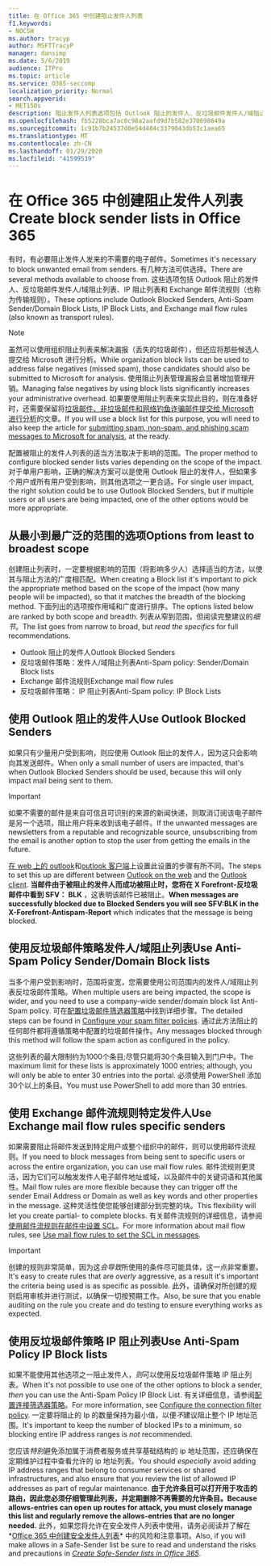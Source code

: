 ```yaml
---
title: 在 Office 365 中创建阻止发件人列表
f1.keywords:
- NOCSH
ms.author: tracyp
author: MSFTTracyP
manager: dansimp
ms.date: 5/6/2019
audience: ITPro
ms.topic: article
ms.service: O365-seccomp
localization_priority: Normal
search.appverid:
- MET150s
description: 阻止发件人列表选项包括 Outlook 阻止的发件人、反垃圾邮件发件人/域阻止列表、IP 阻止列表和 Exchange 邮件流规则（传输规则）。
ms.openlocfilehash: fb5228bca7ac0c98a2aafd9d7b582e370698649a
ms.sourcegitcommit: 1c91b7b24537d0e54d484c3379043db53c1aea65
ms.translationtype: MT
ms.contentlocale: zh-CN
ms.lasthandoff: 01/29/2020
ms.locfileid: "41599539"
---
```

# <a name="create-block-sender-lists-in-office-365"></a><span data-ttu-id="b33ad-103">在 Office 365 中创建阻止发件人列表</span><span class="sxs-lookup"><span data-stu-id="b33ad-103">Create block sender lists in Office 365</span></span>

<span data-ttu-id="b33ad-104">有时，有必要阻止发件人发来的不需要的电子邮件。</span><span class="sxs-lookup"><span data-stu-id="b33ad-104">Sometimes it's necessary to block unwanted email from senders.</span></span> <span data-ttu-id="b33ad-105">有几种方法可供选择。</span><span class="sxs-lookup"><span data-stu-id="b33ad-105">There are several methods available to choose from.</span></span> <span data-ttu-id="b33ad-106">这些选项包括 Outlook 阻止的发件人、反垃圾邮件发件人/域阻止列表、IP 阻止列表和 Exchange 邮件流规则（也称为传输规则）。</span><span class="sxs-lookup"><span data-stu-id="b33ad-106">These options include Outlook Blocked Senders, Anti-Spam Sender/Domain Block Lists, IP Block Lists, and Exchange mail flow rules (also known as transport rules).</span></span>

> [!NOTE]
> <span data-ttu-id="b33ad-107">虽然可以使用组织阻止列表来解决漏报（丢失的垃圾邮件），但还应将那些候选人提交给 Microsoft 进行分析。</span><span class="sxs-lookup"><span data-stu-id="b33ad-107">While organization block lists can be used to address false negatives (missed spam), those candidates should also be submitted to Microsoft for analysis.</span></span> <span data-ttu-id="b33ad-108">使用阻止列表管理漏报会显著增加管理开销。</span><span class="sxs-lookup"><span data-stu-id="b33ad-108">Managing false negatives by using block lists significantly increases your administrative overhead.</span></span> <span data-ttu-id="b33ad-109">如果要使用阻止列表来实现此目的，则在准备好时，还需要保留将[垃圾邮件、非垃圾邮件和网络钓鱼诈骗邮件提交给 Microsoft 进行分析](https://docs.microsoft.com/office365/SecurityCompliance/submit-spam-non-spam-and-phishing-scam-messages-to-microsoft-for-analysis)的文章。</span><span class="sxs-lookup"><span data-stu-id="b33ad-109">If you will use a block list for this purpose, you will need to also keep the article for [submitting spam, non-spam, and phishing scam messages to Microsoft for analysis](https://docs.microsoft.com/office365/SecurityCompliance/submit-spam-non-spam-and-phishing-scam-messages-to-microsoft-for-analysis), at the ready.</span></span>

<span data-ttu-id="b33ad-110">配置被阻止的发件人列表的适当方法取决于影响的范围。</span><span class="sxs-lookup"><span data-stu-id="b33ad-110">The proper method to configure blocked sender lists varies depending on the scope of the impact.</span></span> <span data-ttu-id="b33ad-111">对于单用户影响，正确的解决方案可以是使用 Outlook 阻止的发件人，但如果多个用户或所有用户受到影响，则其他选项之一更合适。</span><span class="sxs-lookup"><span data-stu-id="b33ad-111">For single user impact, the right solution could be to use Outlook Blocked Senders, but if multiple users or all users are being impacted, one of the other options would be more appropriate.</span></span>

## <a name="options-from-least-to-broadest-scope"></a><span data-ttu-id="b33ad-112">从最小到最广泛的范围的选项</span><span class="sxs-lookup"><span data-stu-id="b33ad-112">Options from least to broadest scope</span></span>

<span data-ttu-id="b33ad-113">创建阻止列表时，一定要根据影响的范围（将影响多少人）选择适当的方法，以使其与阻止方法的广度相匹配。</span><span class="sxs-lookup"><span data-stu-id="b33ad-113">When creating a Block list it's important to pick the appropriate method based on the scope of the impact (how many people will be impacted), so that it matches the breadth of the blocking method.</span></span> <span data-ttu-id="b33ad-114">下面列出的选项按作用域和广度进行排序。</span><span class="sxs-lookup"><span data-stu-id="b33ad-114">The options listed below are ranked by both scope and breadth.</span></span> <span data-ttu-id="b33ad-115">列表从窄到范围，但阅读完整建议的*细节*。</span><span class="sxs-lookup"><span data-stu-id="b33ad-115">The list goes from narrow to broad, but *read the specifics* for full recommendations.</span></span>

- <span data-ttu-id="b33ad-116">Outlook 阻止的发件人</span><span class="sxs-lookup"><span data-stu-id="b33ad-116">Outlook Blocked Senders</span></span>
- <span data-ttu-id="b33ad-117">反垃圾邮件策略：发件人/域阻止列表</span><span class="sxs-lookup"><span data-stu-id="b33ad-117">Anti-Spam policy: Sender/Domain Block lists</span></span>
- <span data-ttu-id="b33ad-118">Exchange 邮件流规则</span><span class="sxs-lookup"><span data-stu-id="b33ad-118">Exchange mail flow rules</span></span>
- <span data-ttu-id="b33ad-119">反垃圾邮件策略： IP 阻止列表</span><span class="sxs-lookup"><span data-stu-id="b33ad-119">Anti-Spam policy: IP Block Lists</span></span>

## <a name="use-outlook-blocked-senders"></a><span data-ttu-id="b33ad-120">使用 Outlook 阻止的发件人</span><span class="sxs-lookup"><span data-stu-id="b33ad-120">Use Outlook Blocked Senders</span></span>

<span data-ttu-id="b33ad-121">如果只有少量用户受到影响，则应使用 Outlook 阻止的发件人，因为这只会影响向其发送邮件。</span><span class="sxs-lookup"><span data-stu-id="b33ad-121">When only a small number of users are impacted, that's when Outlook Blocked Senders should be used, because this will only impact mail being sent to them.</span></span>

> [!IMPORTANT]
> <span data-ttu-id="b33ad-122">如果不需要的邮件是来自可信且可识别的来源的新闻快递，则取消订阅该电子邮件是另一个选项，阻止用户将来收到该电子邮件。</span><span class="sxs-lookup"><span data-stu-id="b33ad-122">If the unwanted messages are newsletters from a reputable and recognizable source, unsubscribing from the email is another option to stop the user from getting the emails in the future.</span></span>

<span data-ttu-id="b33ad-123">[在 web 上的 outlook](https://support.office.com/article/48c9f6f7-2309-4f95-9a4d-de987e880e46)和[outlook 客户端](https://support.office.com/article/5ae3ea8e-cf41-4fa0-b02a-3b96e21de089)上设置此设置的步骤有所不同。</span><span class="sxs-lookup"><span data-stu-id="b33ad-123">The steps to set this up are different between [Outlook on the web](https://support.office.com/article/48c9f6f7-2309-4f95-9a4d-de987e880e46) and the [Outlook client](https://support.office.com/article/5ae3ea8e-cf41-4fa0-b02a-3b96e21de089).</span></span> <span data-ttu-id="b33ad-124">**当邮件由于被阻止的发件人而成功被阻止时，您将在 X Forefront-反垃圾邮件中看到 SFV： BLK** ，这表明该邮件已被阻止。</span><span class="sxs-lookup"><span data-stu-id="b33ad-124">**When messages are successfully blocked due to Blocked Senders you will see SFV:BLK in the X-Forefront-Antispam-Report** which indicates that the message is being blocked.</span></span>

## <a name="use-anti-spam-policy-senderdomain-block-lists"></a><span data-ttu-id="b33ad-125">使用反垃圾邮件策略发件人/域阻止列表</span><span class="sxs-lookup"><span data-stu-id="b33ad-125">Use Anti-Spam Policy Sender/Domain Block lists</span></span>

<span data-ttu-id="b33ad-126">当多个用户受到影响时，范围将变宽，您需要使用公司范围内的发件人/域阻止列表反垃圾邮件策略。</span><span class="sxs-lookup"><span data-stu-id="b33ad-126">When multiple users are being impacted, the scope is wider, and you need to use a company-wide sender/domain block list Anti-Spam policy.</span></span> <span data-ttu-id="b33ad-127">可在[配置垃圾邮件筛选器策略](configure-your-spam-filter-policies.md)中找到详细步骤。</span><span class="sxs-lookup"><span data-stu-id="b33ad-127">The detailed steps can be found in [Configure your spam filter policies](configure-your-spam-filter-policies.md).</span></span> <span data-ttu-id="b33ad-128">通过此方法阻止的任何邮件都将遵循策略中配置的垃圾邮件操作。</span><span class="sxs-lookup"><span data-stu-id="b33ad-128">Any messages blocked through this method will follow the spam action as configured in the policy.</span></span>

<span data-ttu-id="b33ad-129">这些列表的最大限制约为1000个条目;尽管只能将30个条目输入到门户中。</span><span class="sxs-lookup"><span data-stu-id="b33ad-129">The maximum limit for these lists is approximately 1000 entries; although, you will only be able to enter 30 entries into the portal.</span></span> <span data-ttu-id="b33ad-130">必须使用 PowerShell 添加30个以上的条目。</span><span class="sxs-lookup"><span data-stu-id="b33ad-130">You must use PowerShell to add more than 30 entries.</span></span>

## <a name="use-exchange-mail-flow-rules-specific-senders"></a><span data-ttu-id="b33ad-131">使用 Exchange 邮件流规则特定发件人</span><span class="sxs-lookup"><span data-stu-id="b33ad-131">Use Exchange mail flow rules specific senders</span></span>

<span data-ttu-id="b33ad-132">如果需要阻止将邮件发送到特定用户或整个组织中的邮件，则可以使用邮件流规则。</span><span class="sxs-lookup"><span data-stu-id="b33ad-132">If you need to block messages from being sent to specific users or across the entire organization, you can use mail flow rules.</span></span> <span data-ttu-id="b33ad-133">邮件流规则更灵活，因为它们可以触发发件人电子邮件地址或域，以及邮件中的关键词语和其他属性。</span><span class="sxs-lookup"><span data-stu-id="b33ad-133">Mail flow rules are more flexible because they can trigger off the sender Email Address or Domain as well as key words and other properties  in the message.</span></span> <span data-ttu-id="b33ad-134">这种灵活性使您能够创建部分到完整的块。</span><span class="sxs-lookup"><span data-stu-id="b33ad-134">This flexibility will let you create partial- to complete blocks.</span></span> <span data-ttu-id="b33ad-135">有关邮件流规则的详细信息，请参阅[使用邮件流规则在邮件中设置 SCL](use-mail-flow-rules-to-set-the-spam-confidence-level-scl-in-messages.md)。</span><span class="sxs-lookup"><span data-stu-id="b33ad-135">For more information about mail flow rules, see [Use mail flow rules to set the SCL in messages](use-mail-flow-rules-to-set-the-spam-confidence-level-scl-in-messages.md).</span></span>

> [!IMPORTANT]
> <span data-ttu-id="b33ad-136">创建的规则非常简单，因为这*会导致*所使用的条件尽可能具体，这一点非常重要。</span><span class="sxs-lookup"><span data-stu-id="b33ad-136">It's easy to create rules that are *overly* aggressive, as a result it's important the criteria being used is as specific as possible.</span></span> <span data-ttu-id="b33ad-137">此外，请确保对所创建的规则启用审核并进行测试，以确保一切按预期工作。</span><span class="sxs-lookup"><span data-stu-id="b33ad-137">Also, be sure that you enable auditing on the rule you create and do testing to ensure everything works as expected.</span></span>

## <a name="use-anti-spam-policy-ip-block-lists"></a><span data-ttu-id="b33ad-138">使用反垃圾邮件策略 IP 阻止列表</span><span class="sxs-lookup"><span data-stu-id="b33ad-138">Use Anti-Spam Policy IP Block lists</span></span>

<span data-ttu-id="b33ad-139">如果不能使用其他选项之一阻止发件人，*则*可以使用反垃圾邮件策略 IP 阻止列表。</span><span class="sxs-lookup"><span data-stu-id="b33ad-139">When it's not possible to use one of the other options to block a sender, *then* you can use the Anti-Spam Policy IP Block List.</span></span> <span data-ttu-id="b33ad-140">有关详细信息，请参阅[配置连接筛选器策略](configure-the-connection-filter-policy.md)。</span><span class="sxs-lookup"><span data-stu-id="b33ad-140">For more information, see [Configure the connection filter policy](configure-the-connection-filter-policy.md).</span></span> <span data-ttu-id="b33ad-141">一定要将阻止的 Ip 的数量保持为最小值，以便*不*建议阻止整个 IP 地址范围。</span><span class="sxs-lookup"><span data-stu-id="b33ad-141">It's important to keep the number of blocked IPs to a minimum, so blocking entire IP address ranges is *not* recommended.</span></span>

<span data-ttu-id="b33ad-142">您应该*特别*避免添加属于消费者服务或共享基础结构的 ip 地址范围，还应确保在定期维护过程中查看允许的 ip 地址列表。</span><span class="sxs-lookup"><span data-stu-id="b33ad-142">You should *especially* avoid adding IP address ranges that belong to consumer services or shared infrastructures, and also ensure that you review the list of allowed IP addresses as part of regular maintenance.</span></span> <span data-ttu-id="b33ad-143">**由于允许条目可以打开用于攻击的路由，因此您必须仔细管理此列表，并定期删除不再需要的允许条目。**</span><span class="sxs-lookup"><span data-stu-id="b33ad-143">**Because allows-entries can open up routes for attack, you must closely manage this list and regularly remove the allows-entries that are no longer needed.**</span></span> <span data-ttu-id="b33ad-144">此外，如果您将允许在安全发件人列表中使用，请务必阅读并了解在*[Office 365 中创建安全发件人列表](create-safe-sender-lists-in-office-365.md)* 中的风险和注意事项。</span><span class="sxs-lookup"><span data-stu-id="b33ad-144">Also, if you will make allows in a Safe-Sender list be sure to read and understand the risks and precautions in *[Create Safe-Sender lists in Office 365](create-safe-sender-lists-in-office-365.md)*.</span></span>
